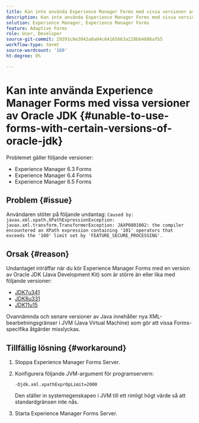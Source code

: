 ```yaml
---
title: Kan inte använda Experience Manager Forms med vissa versioner av Oracle JDK
description: Kan inte använda Experience Manager Forms med vissa versioner av Oracle JDK
solution: Experience Manager, Experience Manager Forms
feature: Adaptive Forms
role: User, Developer
source-git-commit: 29391c8e3042a8a04c64165663a228bb4886afb5
workflow-type: tm+mt
source-wordcount: '160'
ht-degree: 0%

---
```


# Kan inte använda Experience Manager Forms med vissa versioner av Oracle JDK {#unable-to-use-forms-with-certain-versions-of-oracle-jdk}

Problemet gäller följande versioner:

* Experience Manager 6.3 Forms
* Experience Manager 6.4 Forms
* Experience Manager 6.5 Forms

## Problem {#issue}

Användaren stöter på följande undantag:
`Caused by: javax.xml.xpath.XPathExpressionException: javax.xml.transform.TransformerException: JAXP0801002: the compiler encountered an XPath expression containing '101' operators that exceeds the '100' limit set by 'FEATURE_SECURE_PROCESSING'.`

## Orsak {#reason}

Undantaget inträffar när du kör Experience Manager Forms med en version av Oracle JDK (Java Development Kit) som är större än eller lika med följande versioner:

* [JDK7u341](https://www.oracle.com/java/technologies/javase/7u341-relnotes.html)
* [JDK8u331](https://www.oracle.com/java/technologies/javase/8u331-relnotes.html)
* [JDK11u15](https://www.oracle.com/java/technologies/javase/11-0-15-relnotes.html)

Ovannämnda och senare versioner av Java innehåller nya XML-bearbetningsgränser i JVM (Java Virtual Machine) som gör att vissa Forms-specifika åtgärder misslyckas.

## Tillfällig lösning {#workaround}

1. Stoppa Experience Manager Forms Server.
1. Konfigurera följande JVM-argument för programservern:

   `-Djdk.xml.xpathExprOpLimit=2000`

   Den ställer in systemegenskapen i JVM till ett rimligt högt värde så att standardgränsen inte nås.

1. Starta Experience Manager Forms Server.
